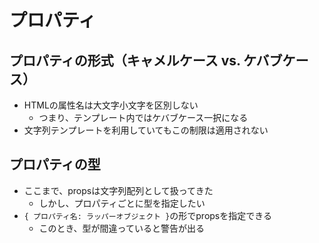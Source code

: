# プロパティ

## プロパティの形式（キャメルケース vs. ケバブケース）
* HTMLの属性名は大文字小文字を区別しない
    * つまり、テンプレート内ではケバブケース一択になる
* 文字列テンプレートを利用していてもこの制限は適用されない

## プロパティの型
* ここまで、propsは文字列配列として扱ってきた
    * しかし、プロパティごとに型を指定したい
* `{ プロパティ名: ラッパーオブジェクト }`の形でpropsを指定できる
    * このとき、型が間違っていると警告が出る


